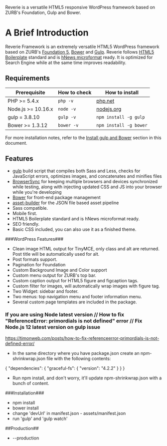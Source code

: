 Reverie is a versatile HTML5 responsive WordPress framework based on ZURB's Foundation, Gulp and Bower.

A Brief Introduction
====================
Reverie Framework is an extremely versatile HTML5 WordPress framework based on ZURB's [Foundation 5](http://foundation.zurb.com), [Bower](http://bower.io/) and [Gulp](http://gulpjs.com/). Reverie follows [HTML5 Boilerplate](http://html5boilerplate.com) standard and is [hNews microformat](https://www.readability.com/publishers/guidelines) ready. It is optimized for Search Engine while at the same time improves readability.

## Requirements

| Prerequisite       | How to check | How to install
| -------------------| ------------ | ------------- |
| PHP >= 5.4.x       | `php -v`     | [php.net](http://php.net/manual/en/install.php) |
| Node.js >= 10.16.x | `node -v`    | [nodejs.org](http://nodejs.org/) |
| gulp = 3.8.10      | `gulp -v`    | `npm install -g gulp` |
| Bower >= 1.3.12    | `bower -v`   | `npm install -g bower` |

For more installation notes, refer to the [Install gulp and Bower](#install-gulp-and-bower) section in this document.

## Features

* [gulp](http://gulpjs.com/) build script that compiles both Sass and Less, checks for JavaScript errors, optimizes images, and concatenates and minifies files
* [BrowserSync](http://www.browsersync.io/) for keeping multiple browsers and devices synchronized while testing, along with injecting updated CSS and JS into your browser while you're developing
* [Bower](http://bower.io/) for front-end package management
* [asset-builder](https://github.com/austinpray/asset-builder) for the JSON file based asset pipeline
* Sass compatible.
* Mobile first.
* HTML5 Boilerplate standard and is hNews microformat ready.
* SEO friendly.
* Basic CSS included, you can also use it as a finished theme.

###WordPress Features###
* Clean image HTML output for TinyMCE, only class and alt are returned. Post title will be automatically used for alt.
* Post formats support.
* Pagination for Foundation
* Custom Background Image and Color support
* Custom menu output for ZURB's top bar.
* Custom caption output for HTML5 figure and figcaption tags.
* Custom filter for images, will automatically wrap images with figure tag.
* Two Widget: sidebar and footer.
* Two menus: top navigation menu and footer information menu.
* Several custom page templates are included in the package.

### If you are using Node latest version // How to fix "ReferenceError: primordials is not defined" error // Fix Node.js 12 latest version on gulp issue

https://timonweb.com/posts/how-to-fix-referenceerror-primordials-is-not-defined-error/

* In the same directory where you have package.json create an npm-shrinkwrap.json file with the following contents:

{
  "dependencies": {
    "graceful-fs": {
        "version": "4.2.2"
     }
  }
}
* Run npm install, and don't worry, it'll update npm-shrinkwrap.json with a bunch of content.

###Installation###
* npm install
* bower install
* change 'devUrl' in manifest.json - assets/manifest.json
* run 'gulp' and 'gulp watch'

##Production##
* --production

